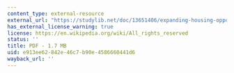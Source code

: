 ```yaml
---
content_type: external-resource
external_url: "https://studylib.net/doc/13651406/expanding-housing-opportunity-in-washington--dc-the-case-\u2026"
has_external_license_warning: true
license: https://en.wikipedia.org/wiki/All_rights_reserved
status: ''
title: PDF - 1.7 MB
uid: e913ee62-842e-46c7-b90e-4586660441d6
wayback_url: ''
---
```

